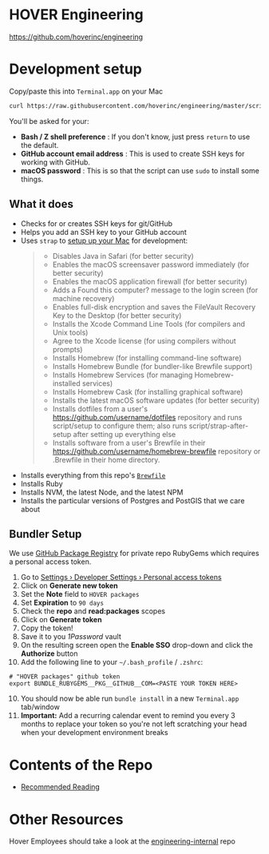 # HOVER Engineering

https://github.com/hoverinc/engineering

# Development setup

Copy/paste this into `Terminal.app` on your Mac

```sh
curl https://raw.githubusercontent.com/hoverinc/engineering/master/script/bootstrap | sh
```

You'll be asked for your:

- **Bash / Z shell preference** : If you don't know, just press `return` to use the default.
- **GitHub account email address** : This is used to create SSH keys for working with GitHub.
- **macOS password** : This is so that the script can use `sudo` to install some things.

## What it does

- Checks for or creates SSH keys for git/GitHub
- Helps you add an SSH key to your GitHub account
- Uses `strap` to [setup up your Mac](https://github.com/MikeMcQuaid/strap#features) for development:
    > - Disables Java in Safari (for better security)
    > - Enables the macOS screensaver password immediately (for better security)
    > - Enables the macOS application firewall (for better security)
    > - Adds a Found this computer? message to the login screen (for machine recovery)
    > - Enables full-disk encryption and saves the FileVault Recovery Key to the Desktop (for better security)
    > - Installs the Xcode Command Line Tools (for compilers and Unix tools)
    > - Agree to the Xcode license (for using compilers without prompts)
    > - Installs Homebrew (for installing command-line software)
    > - Installs Homebrew Bundle (for bundler-like Brewfile support)
    > - Installs Homebrew Services (for managing Homebrew-installed services)
    > - Installs Homebrew Cask (for installing graphical software)
    > - Installs the latest macOS software updates (for better security)
    > - Installs dotfiles from a user's https://github.com/username/dotfiles repository and runs script/setup to configure them; also runs script/strap-after-setup after setting up everything else
    > - Installs software from a user's Brewfile in their https://github.com/username/homebrew-brewfile repository or .Brewfile in their home directory.
- Installs everything from this repo's [`Brewfile`](https://github.com/hoverinc/engineering/blob/master/Brewfile)
- Installs Ruby
- Installs NVM, the latest Node, and the latest NPM
- Installs the particular versions of Postgres and PostGIS that we care about

## Bundler Setup

We use [GitHub Package Registry](https://docs.github.com/en/packages/working-with-a-github-packages-registry/working-with-the-rubygems-registry) for private repo RubyGems which requires a personal access token.

1. Go to [Settings › Developer Settings › Personal access tokens](https://github.com/settings/tokens)
2. Click on **Generate new token**
3. Set the **Note** field to `HOVER packages`
4. Set **Expiration** to `90 days`
5. Check the **repo** and **read:packages** scopes
6. Click on **Generate token**
7. Copy the token!
8. Save it to you _1Password_ vault
8. On the resulting screen open the **Enable SSO** drop-down and click the **Authorize** button
9. Add the following line to your `~/.bash_profile` / `.zshrc`:
  ```
  # "HOVER packages" github token
  export BUNDLE_RUBYGEMS__PKG__GITHUB__COM=<PASTE YOUR TOKEN HERE>
  ```
10. You should now be able run `bundle install` in a new `Terminal.app` tab/window
11. **Important:** Add a recurring calendar event to remind you every 3 months to replace your token so you're not left scratching your head when your development environment breaks

# Contents of the Repo

- [Recommended Reading](https://github.com/hoverinc/engineering/blob/master/recommended-reading)

# Other Resources

Hover Employees should take a look at the [engineering-internal](https://github.com/hoverinc/engineering-internal) repo
